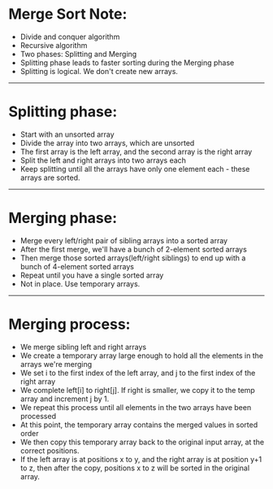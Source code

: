 # Merge Sort Note:
* Divide and conquer algorithm
* Recursive algorithm
* Two phases: Splitting and Merging
* Splitting phase leads to faster sorting during the Merging phase
* Splitting is logical. We don't create new arrays.

-----------------------------------------------------------------------------------------
# Splitting phase:
* Start with an unsorted array
* Divide the array into two arrays, which are unsorted 
* The first array is the left array, and the second array is the right array
* Split the left and right arrays into two arrays each
* Keep splitting until all the arrays have only one element each - these arrays are sorted.

-----------------------------------------------------------------------------------------
# Merging phase:
* Merge every left/right pair of sibling arrays into a sorted array
* After the first merge, we'll have a bunch of 2-element sorted arrays
* Then merge those sorted arrays(left/right siblings) to end up with a bunch of 4-element sorted arrays
* Repeat until you have a single sorted array
* Not in place. Use temporary arrays.

-----------------------------------------------------------------------------------------
# Merging process:
* We merge sibling left and right arrays
* We create a temporary array large enough to hold all the elements in the arrays we're merging 
* We set i to the first index of the left array, and j to the first index of the right array
* We complete left[i] to right[j]. If right is smaller, we copy it to the temp array and increment j by 1.
* We repeat this process until all elements in the two arrays have been processed
* At this point, the temporary array contains the merged values in sorted order
* We then copy this temporary array back to the original input array, at the correct positions.
* If the left array is at positions x to y, and the right array is at position y+1 to z, then after the copy, positions x to z will be sorted in the original array.